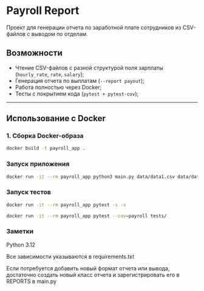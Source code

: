 # Payroll Report

Проект для генерации отчета по заработной плате сотрудников из CSV-файлов с выводом по отделам.

## Возможности

- Чтение CSV-файлов с разной структурой поля зарплаты (`hourly_rate`, `rate`, `salary`);
- Генерация отчета по выплатам (`--report payout`);
- Работа полностью через Docker;
- Тесты с покрытием кода (`pytest + pytest-cov`);

---

## Использование с Docker

### 1. Сборка Docker-образа

```bash
docker build -t payroll_app .
```

### Запуск приложения
```bash
docker run -it --rm payroll_app python3 main.py data/data1.csv data/data2.csv data/data3.csv --report payout
```

### Запуск тестов
```bash
docker run -it --rm payroll_app pytest -s -v

docker run -it --rm payroll_app pytest --cov=payroll tests/
```
### Заметки
Python 3.12

Все зависимости указываются в requirements.txt

Если потребуется добавить новый формат отчета или вывода, достаточно создать новый класс отчета и зарегистрировать его в REPORTS в main.py

